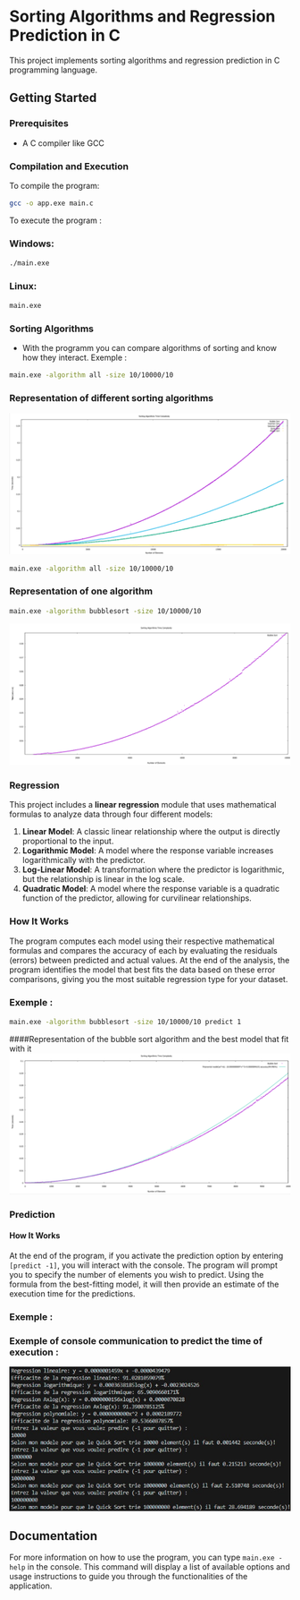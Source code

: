 # Sorting Algorithms and Regression Prediction in C

This project implements sorting algorithms and regression prediction in C programming language.

## Getting Started

### Prerequisites
- A C compiler like GCC

### Compilation and Execution

To compile the program:
```bash
gcc -o app.exe main.c
```

To execute the program :
### Windows:
```bash
./main.exe
```
### Linux:
```bash
main.exe
```
### Sorting Algorithms
- With the programm you can compare algorithms of sorting and know how they interact.
Exemple :
```bash
main.exe -algorithm all -size 10/10000/10
```
### Representation of different sorting algorithms
![Representation of different sorting algorithms](all_algorithms.png)
```bash
main.exe -algorithm all -size 10/10000/10
```
### Representation of one algorithm
```bash
main.exe -algorithm bubblesort -size 10/10000/10
```
![Representation of the merge sorting algorithm](bubblesort.png)
### Regression

This project includes a **linear regression** module that uses mathematical formulas to analyze data through four different models:

1. **Linear Model**: A classic linear relationship where the output is directly proportional to the input.
2. **Logarithmic Model**: A model where the response variable increases logarithmically with the predictor.
3. **Log-Linear Model**: A transformation where the predictor is logarithmic, but the relationship is linear in the log scale.
4. **Quadratic Model**: A model where the response variable is a quadratic function of the predictor, allowing for curvilinear relationships.

### How It Works

The program computes each model using their respective mathematical formulas and compares the accuracy of each by evaluating the residuals (errors) between predicted and actual values. At the end of the analysis, the program identifies the model that best fits the data based on these error comparisons, giving you the most suitable regression type for your dataset.

### Exemple :
```bash
main.exe -algorithm bubblesort -size 10/10000/10 predict 1
```
####Representation of the bubble sort algorithm and the best model that fit with it
![Representation of the bubble sort algorithm and the best model that fit with it](bubblesort_prediction.png)

### Prediction

#### How It Works

At the end of the program, if you activate the prediction option by entering `[predict -1]`, you will interact with the console. The program will prompt you to specify the number of elements you wish to predict. Using the formula from the best-fitting model, it will then provide an estimate of the execution time for the predictions.

### Exemple :
### Exemple of console communication to predict the time of execution :
![Exemple of console communication to predict the time of execution](exemple_console.jpg)

## Documentation
For more information on how to use the program, you can type `main.exe -help` in the console. This command will display a list of available options and usage instructions to guide you through the functionalities of the application.

